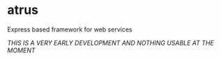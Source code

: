 # atrus
Express based framework for web services

*THIS IS A VERY EARLY DEVELOPMENT AND NOTHING USABLE AT THE MOMENT*
